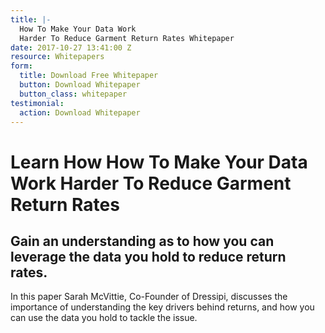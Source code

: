 ```yaml
---
title: |-
  How To Make Your Data Work
  Harder To Reduce Garment Return Rates Whitepaper
date: 2017-10-27 13:41:00 Z
resource: Whitepapers
form:
  title: Download Free Whitepaper
  button: Download Whitepaper
  button_class: whitepaper
testimonial:
  action: Download Whitepaper
---
```


# Learn How How To Make Your Data Work Harder To Reduce Garment Return Rates

## Gain an understanding as to how you can leverage the data you hold to reduce return rates.

In this paper Sarah McVittie, Co-Founder of Dressipi, discusses the importance of understanding the key drivers behind returns, and how you can use the data you hold to tackle the issue.